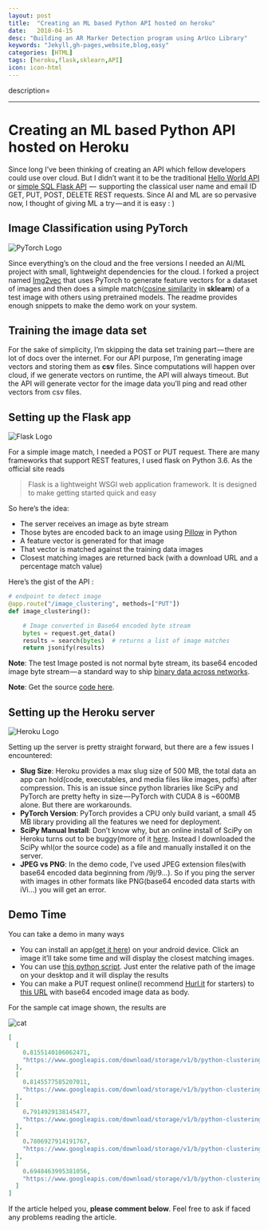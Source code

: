 ```yaml
---
layout: post
title:  "Creating an ML based Python API hosted on heroku"
date:   2018-04-15
desc: "Building an AR Marker Detection program using ArUco Library"
keywords: "Jekyll,gh-pages,website,blog,easy"
categories: [HTML]
tags: [heroku,flask,sklearn,API]
icon: icon-html
---
```

description= 

---

# Creating an ML based Python API hosted on Heroku

Since long I’ve been thinking of creating an API which fellow developers could use over cloud. But I didn’t want it to be the traditional [Hello World API](https://github.com/shubhamvadhera/hello-world-rest) or [simple SQL Flask API](https://medium.com/python-pandemonium/build-simple-restful-api-with-python-and-flask-part-1-fae9ff66a706)  —  supporting the classical user name and email ID GET, PUT, POST, DELETE REST requests. Since AI and ML are so pervasive now, I thought of giving ML a try — and it is easy : )

## Image Classification using PyTorch
![PyTorch Logo](https://cdn-images-1.medium.com/max/800/1*t6hCM90evdnlPw4l9VK3AQ.png)

Since everything’s on the cloud and the free versions I needed an AI/ML project with small, lightweight dependencies for the cloud. I forked a project named [Img2vec](https://github.com/christiansafka/img2vec) that uses PyTorch to generate feature vectors for a dataset of images and then does a simple match([cosine similarity](http://scikit-learn.org/stable/modules/generated/sklearn.metrics.pairwise.cosine_similarity.html) in **sklearn**) of a test image with others using pretrained models. The readme provides enough snippets to make the demo work on your system.

## Training the image data set

For the sake of simplicity, I’m skipping the data set training part — there are lot of docs over the internet. For our API purpose, I’m generating image vectors and storing them as **csv** files. Since computations will happen over cloud, if we generate vectors on runtime, the API will always timeout. But the API will generate vector for the image data you’ll ping and read other vectors from csv files.

## Setting up the Flask app
![Flask Logo](https://cdn-images-1.medium.com/max/800/1*H3aEP7X3hd7wVCigrF3O1Q.png)

For a simple image match, I needed a POST or PUT request. There are many frameworks that support REST features, I used flask on Python 3.6. As the official site reads

> Flask is a lightweight WSGI web application framework. It is designed to make getting started quick and easy

So here’s the idea:

+ The server receives an image as byte stream
+ Those bytes are encoded back to an image using [Pillow](https://pillow.readthedocs.io/en/5.1.x/) in Python
+ A feature vector is generated for that image
+ That vector is matched against the training data images
+ Closest matching images are returned back (with a download URL and a percentage match value)

Here’s the gist of the API :

```python
# endpoint to detect image
@app.route("/image_clustering", methods=["PUT"])
def image_clustering():

    # Image converted in Base64 encoded byte stream
    bytes = request.get_data()
    results = search(bytes)  # returns a list of image matches
    return jsonify(results)
```
**Note**: The test Image posted is not normal byte stream, its base64 encoded image byte stream — a standard way to ship [binary data across networks](https://stackoverflow.com/questions/201479/what-is-base-64-encoding-used-for).

**Note**: Get the source [code here](https://github.com/AKS1996/k-means-clustering-api).

## Setting up the Heroku server
![Heroku Logo](https://cdn-images-1.medium.com/max/800/1*w2RAR48UbSAYv-6y_V-cdA.png)

Setting up the server is pretty straight forward, but there are a few issues I encountered:

+ **Slug Size**: Heroku provides a max slug size of 500 MB, the total data an app can hold(code, executables, and media files like images, pdfs) after compression. This is an issue since python libraries like SciPy and PyTorch are pretty hefty in size — PyTorch with CUDA 8 is ~600MB alone. But there are workarounds.
+ **PyTorch Version**: PyTorch provides a CPU only build variant, a small 45 MB library providing all the features we need for deployment.
+ **SciPy Manual Install**: Don’t know why, but an online install of SciPy on Heroku turns out to be buggy(more of it [here](https://stackoverflow.com/a/37648960/8243704). Instead I downloaded the SciPy whl(or the source code) as a file and manually installed it on the server.
+ **JPEG vs PNG**: In the demo code, I’ve used JPEG extension files(with base64 encoded data beginning from /9j/9…). So if you ping the server with images in other formats like PNG(base64 encoded data starts with iVi…) you will get an error.

## Demo Time
You can take a demo in many ways

+ You can install an app([get it here](https://github.com/AKS1996/k-means-clustering-api/blob/master/ImageMatch.apk)) on your android device. Click an image it’ll take some time and will display the closest matching images.
+ You can use [this python script](https://github.com/AKS1996/k-means-clustering-api/blob/master/sample_python_script.py). Just enter the relative path of the image on your desktop and it will display the results
+ You can make a PUT request online(I recommend [Hurl.it](https://www.hurl.it/) for starters) to [this URL](http://beard-app.herokuapp.com/image_clustering) with base64 encoded image data as body.

For the sample cat image shown, the results are

![cat](https://cdn-images-1.medium.com/max/800/1*Bo-R0IHSwuCVQOceaS9X1Q.jpeg)

```json
[
  [
    0.8155140106062471, 
    "https://www.googleapis.com/download/storage/v1/b/python-clustering-api.appspot.com/o/images%2FFace%2F124.jpg?generation=1522585329188523&alt=media"
  ], 
  [
    0.8145577585207011, 
    "https://www.googleapis.com/download/storage/v1/b/python-clustering-api.appspot.com/o/images%2FFace%2F242.jpg?generation=1522585299229997&alt=media"
  ], 
  [
    0.7914929138145477, 
    "https://www.googleapis.com/download/storage/v1/b/python-clustering-api.appspot.com/o/images%2FFace%2F212.jpg?generation=1522584727478100&alt=media"
  ], 
  [
    0.7806927914191767, 
    "https://www.googleapis.com/download/storage/v1/b/python-clustering-api.appspot.com/o/images%2FFace%2F099.jpg?generation=1522585251917855&alt=media"
  ], 
  [
    0.6948463995381056, 
    "https://www.googleapis.com/download/storage/v1/b/python-clustering-api.appspot.com/o/images%2FFace%2F119.jpg?generation=1522584693369035&alt=media"
  ]
]
```

If the article helped you, **please comment below**. Feel free to ask if faced any problems reading the article.
